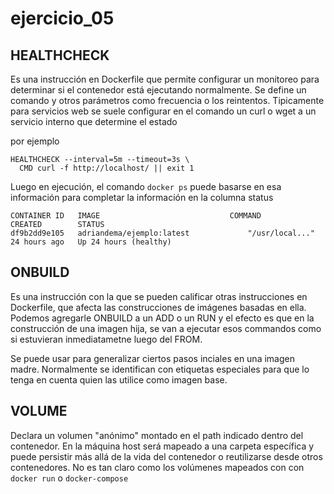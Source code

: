 # ejercicio_05


## HEALTHCHECK
Es una instrucción en Dockerfile que permite configurar un monitoreo para determinar si el contenedor está ejecutando normalmente. Se define un comando y otros parámetros como frecuencia o los reintentos. Tipicamente para servicios web se suele configurar en el comando un curl o wget a un servicio interno que determine el estado

por ejemplo

```
HEALTHCHECK --interval=5m --timeout=3s \
  CMD curl -f http://localhost/ || exit 1
```

Luego en ejecución, el comando ```docker ps``` puede basarse en esa información para completar la información en la columna status 

```
CONTAINER ID   IMAGE                             COMMAND                  CREATED        STATUS        
df9b2dd9e105   adriandema/ejemplo:latest             "/usr/local..."   24 hours ago   Up 24 hours (healthy)                                                                       
```

## ONBUILD
Es una instrucción con la que se pueden calificar otras instrucciones en Dockerfile, que afecta las construcciones de imágenes basadas en ella. Podemos agregarle ONBUILD a un ADD o un RUN y el efecto es que en la construcción de una imagen hija, se van a ejecutar esos commandos como si estuvieran inmediatametne luego del FROM.


Se puede usar para generalizar ciertos pasos inciales en una imagen madre. Normalmente se identifican con etiquetas especiales para que lo tenga en cuenta quien las utilice como imagen base.



## VOLUME
Declara un volumen "anónimo" montado en el path indicado dentro del contenedor. En la máquina host será mapeado a una carpeta específica y puede persistir más allá de la vida del contenedor o reutilizarse desde otros contenedores. No es tan claro como los volúmenes mapeados con con ```docker run``` o ```docker-compose```
